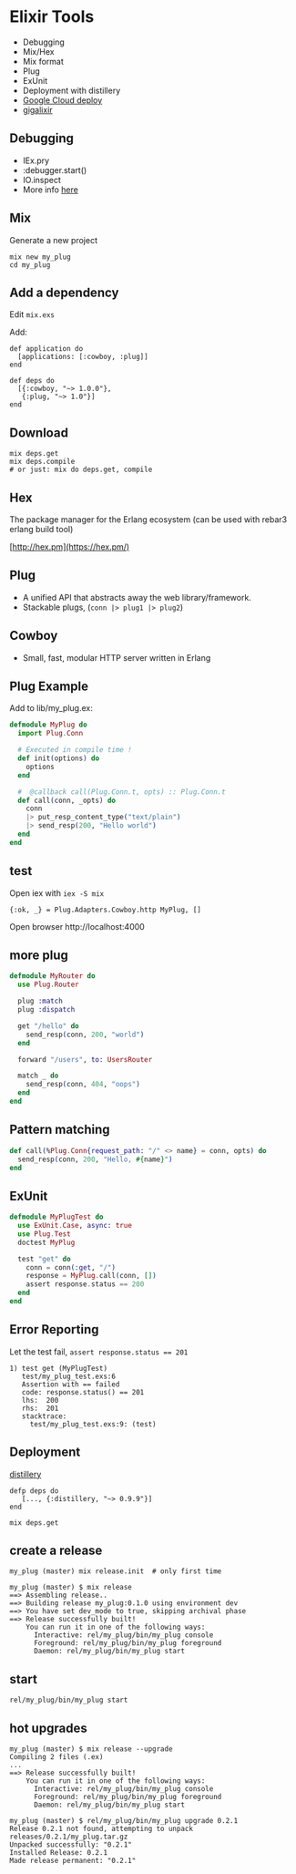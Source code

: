 # Elixir Tools

* Debugging
* Mix/Hex
* Mix format
* Plug
* ExUnit
* Deployment with distillery
* [Google Cloud deploy](https://cloud.google.com/community/tutorials/elixir-phoenix-on-google-compute-engine)
* [gigalixir](https://gigalixir.com/)


## Debugging

* IEx.pry
* :debugger.start()
* IO.inspect
* More info [here](http://blog.plataformatec.com.br/2016/04/debugging-techniques-in-elixir-lang/)


## Mix

Generate a new project

```
mix new my_plug
cd my_plug
```


## Add a dependency

Edit `mix.exs`

Add:

```
def application do
  [applications: [:cowboy, :plug]]
end

def deps do
  [{:cowboy, "~> 1.0.0"},
   {:plug, "~> 1.0"}]
end
```


## Download

```
mix deps.get
mix deps.compile
# or just: mix do deps.get, compile
```


## Hex

The package manager for the Erlang ecosystem
(can be used with rebar3 erlang build tool)

[http://hex.pm](https://hex.pm/)


## Plug

* A unified API that abstracts away the web library/framework.
* Stackable plugs, (`conn |> plug1 |> plug2`)


## Cowboy

* Small, fast, modular HTTP server written in Erlang


## Plug Example

Add to lib/my_plug.ex:

```elixir
defmodule MyPlug do
  import Plug.Conn

  # Executed in compile time !
  def init(options) do
    options
  end

  #  @callback call(Plug.Conn.t, opts) :: Plug.Conn.t
  def call(conn, _opts) do
    conn
    |> put_resp_content_type("text/plain")
    |> send_resp(200, "Hello world")
  end
end
```


## test

Open iex with `iex -S mix`

```
{:ok, _} = Plug.Adapters.Cowboy.http MyPlug, []
```

Open browser http://localhost:4000


## more plug

```elixir
defmodule MyRouter do
  use Plug.Router

  plug :match
  plug :dispatch

  get "/hello" do
    send_resp(conn, 200, "world")
  end

  forward "/users", to: UsersRouter

  match _ do
    send_resp(conn, 404, "oops")
  end
end
```


## Pattern matching

```elixir
def call(%Plug.Conn{request_path: "/" <> name} = conn, opts) do
  send_resp(conn, 200, "Hello, #{name}")
end
```


## ExUnit

```elixir
defmodule MyPlugTest do
  use ExUnit.Case, async: true
  use Plug.Test
  doctest MyPlug

  test "get" do
    conn = conn(:get, "/")
    response = MyPlug.call(conn, [])
    assert response.status == 200
  end
end
```


## Error Reporting

Let the test fail, `assert response.status == 201`


```
1) test get (MyPlugTest)
   test/my_plug_test.exs:6
   Assertion with == failed
   code: response.status() == 201
   lhs:  200
   rhs:  201
   stacktrace:
     test/my_plug_test.exs:9: (test)
```


## Deployment

[distillery](https://hexdocs.pm/distillery/getting-started.html)

```
defp deps do
   [..., {:distillery, "~> 0.9.9"}]
end
```

`mix deps.get`


## create a release

```
my_plug (master) mix release.init  # only first time

my_plug (master) $ mix release
==> Assembling release..
==> Building release my_plug:0.1.0 using environment dev
==> You have set dev_mode to true, skipping archival phase
==> Release successfully built!
    You can run it in one of the following ways:
      Interactive: rel/my_plug/bin/my_plug console
      Foreground: rel/my_plug/bin/my_plug foreground
      Daemon: rel/my_plug/bin/my_plug start
```


## start

`rel/my_plug/bin/my_plug start`


## hot upgrades

```
my_plug (master) $ mix release --upgrade
Compiling 2 files (.ex)
...
==> Release successfully built!
    You can run it in one of the following ways:
      Interactive: rel/my_plug/bin/my_plug console
      Foreground: rel/my_plug/bin/my_plug foreground
      Daemon: rel/my_plug/bin/my_plug start

my_plug (master) $ rel/my_plug/bin/my_plug upgrade 0.2.1
Release 0.2.1 not found, attempting to unpack releases/0.2.1/my_plug.tar.gz
Unpacked successfully: "0.2.1"
Installed Release: 0.2.1
Made release permanent: "0.2.1"
```
